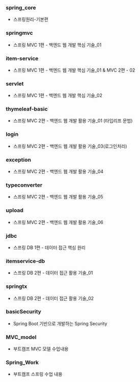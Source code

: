 ### spring_core
- 스프링원리-기본편
###  springmvc
- 스프링 MVC 1편 - 백엔드 웹 개발 핵심 기술_01
###  item-service
- 스프링 MVC 1편 - 백엔드 웹 개발 핵심 기술_01 & MVC 2편 - 02
### servlet
- 스프링 MVC 1편 - 백엔드 웹 개발 핵심 기술_02
### thymeleaf-basic
- 스프링 MVC 2편 - 백엔드 웹 개발 활용 기술_01 (타입리프 문법)

### login 
- 스프링 MVC 2편 - 백엔드 웹 개발 활용 기술_03(로그인처리)
### exception
- 스프링 MVC 2편 - 백엔드 웹 개발 활용 기술_04
### typeconverter
- 스프링 MVC 2편 - 백엔드 웹 개발 활용 기술_05
### upload
- 스프링 MVC 2편 - 백엔드 웹 개발 활용 기술_06
### jdbc
- 스프링 DB 1편 - 데이터 접근 핵심 원리
### itemservice-db
- 스프링 DB 2편 - 데이터 접근 활용 기술_01
### springtx
- 스프링 DB 2편 - 데이터 접근 활용 기술_02


### basicSecurity
- Spring Boot 기반으로 개발하는 Spring Security

### MVC_model
- 부트캠프 MVC 모델 수업내용
### Spring_Work
- 부트캠프 스프링 수업 내용

